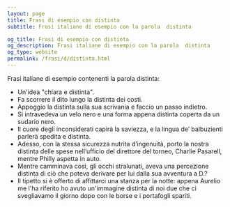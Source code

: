 ```yaml
---
layout: page
title: Frasi di esempio con distinta 
subtitle: Frasi italiane di esempio con la parola  distinta

og_title: Frasi di esempio con distinta 
og_description: Frasi italiane di esempio con la parola  distinta
og_type: website
permalink: /frasi/d/distinta.html
---
```


Frasi italiane di esempio contenenti la parola distinta:


- Un'idea "chiara e distinta".
- Fa scorrere il dito lungo la distinta dei costi.
- Appoggio la distinta sulla sua scrivania e faccio un passo indietro.
- Si intravedeva un velo nero e una forma appena distinta coperta da un sudario nero.
- Il cuore degli inconsiderati capirà la saviezza, e la lingua de’ balbuzienti parlerà spedita e distinta.
- Adesso, con la stessa sicurezza nutrita d’ingenuità, porto la nostra distinta delle spese nell’ufficio del direttore del torneo, Charlie Pasarell, mentre Philly aspetta in auto.
- Mentre camminava così, gli occhi stralunati, aveva una percezione distinta di ciò che poteva derivare per lui dalla sua avventura a D.?
- Il tipetto si è offerto di affittarci una stanza per la notte: appena Aurelio me l'ha riferito ho avuto un'immagine distinta di noi due che ci svegliavamo il giorno dopo con le borse e i portafogli spariti.
